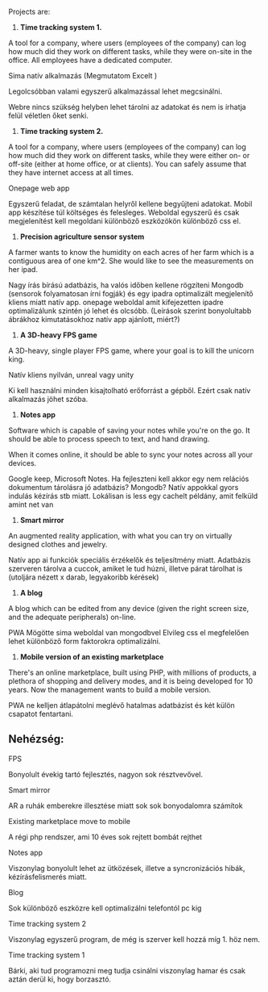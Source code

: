 Projects are:

1.  **Time tracking system 1.**

A tool for a company, where users (employees of the company) can log how much
did they work on different tasks, while they were on-site in the office. All
employees have a dedicated computer.

Sima natív alkalmazás (Megmutatom Excelt )

Legolcsóbban valami egyszerű alkalmazással lehet megcsinálni.

Webre nincs szükség helyben lehet tárolni az adatokat és nem is írhatja felül
véletlen őket senki.

1.  **Time tracking system 2.**

A tool for a company, where users (employees of the company) can log how much
did they work on different tasks, while they were either on- or off-site (either
at home office, or at clients). You can safely assume that they have internet
access at all times.

Onepage web app

Egyszerű feladat, de számtalan helyről kellene begyűjteni adatokat. Mobil app
készítése túl költséges és felesleges. Weboldal egyszerű és csak megjelenítést
kell megoldani különböző eszközökön különböző css el.

1.  **Precision agriculture sensor system**

A farmer wants to know the humidity on each acres of her farm which is a
contiguous area of one km\^2. She would like to see the measurements on her
ipad.

Nagy írás bírású adatbázis, ha valós időben kellene rögzíteni Mongodb (sensorok
folyamatosan írni fogják) és egy ipadra optimalizált megjelenítő kliens miatt
natív app. onepage weboldal amit kifejezetten ipadre optimalizálunk szintén jó
lehet és olcsóbb. (Leírások szerint bonyolultabb ábrákhoz kimutatásokhoz natív
app ajánlott, miért?)

1.  **A 3D-heavy FPS game**

A 3D-heavy, single player FPS game, where your goal is to kill the unicorn king.

Natív kliens nyilván, unreal vagy unity

Ki kell használni minden kisajtolható erőforrást a gépből. Ezért csak natív
alkalmazás jöhet szóba.

1.  **Notes app**

Software which is capable of saving your notes while you're on the go. It should
be able to process speech to text, and hand drawing.

When it comes online, it should be able to sync your notes across all your
devices.

Google keep, Microsoft Notes. Ha fejleszteni kell akkor egy nem relációs
dokumentum tárolásra jó adatbázis? Mongodb? Natív appokkal gyors indulás kézírás
stb miatt. Lokálisan is less egy cachelt példány, amit felküld amint net van

1.  **Smart mirror**

An augmented reality application, with what you can try on virtually designed
clothes and jewelry.

Natív app ai funkciók speciális érzékelők és teljesítmény miatt. Adatbázis
szerveren tárolva a cuccok, amiket le tud húzni, illetve párat tárolhat is
(utoljára nézett x darab, legyakoribb kérések)

1.  **A blog**

A blog which can be edited from any device (given the right screen size, and the
adequate peripherals) on-line.

PWA Mögötte sima weboldal van mongodbvel Elvileg css el megfelelően lehet
különböző form faktorokra optimalizálni.

1.  **Mobile version of an existing marketplace**

There's an online marketplace, built using PHP, with millions of products, a
plethora of shopping and delivery modes, and it is being developed for 10 years.
Now the management wants to build a mobile version.

PWA ne kelljen átlapátolni meglévő hatalmas adatbázist és két külön csapatot
fentartani.

## Nehézség:

FPS

Bonyolult évekig tartó fejlesztés, nagyon sok résztvevővel.

Smart mirror

AR a ruhák emberekre illesztése miatt sok sok bonyodalomra számítok

Existing marketplace move to mobile

A régi php rendszer, ami 10 éves sok rejtett bombát rejthet

Notes app

Viszonylag bonyolult lehet az ütközések, illetve a syncronizációs hibák,
kézírásfelismerés miatt.

Blog

Sok különböző eszközre kell optimalizálni telefontól pc kig

Time tracking system 2

Viszonylag egyszerű program, de még is szerver kell hozzá míg 1. höz nem.

Time tracking system 1

Bárki, aki tud programozni meg tudja csinálni viszonylag hamar és csak aztán
derül ki, hogy borzasztó.
